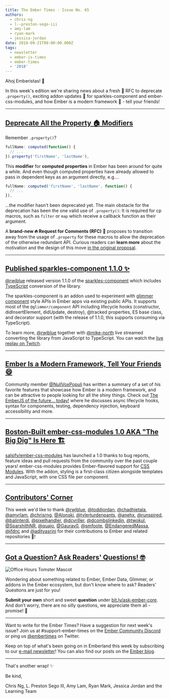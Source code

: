 ```yaml
---
title: The Ember Times - Issue No. 65
authors:
  - chris-ng
  - l--preston-sego-iii
  - amy-lam
  - ryan-mark
  - jessica-jordan
date: 2018-09-21T00:00:00.000Z
tags:
  - newsletter
  - ember-js-times
  - ember-times
  - '2018'
---
```



Ahoj Emberistas! 🐹

In this week's edition we're sharing news about a fresh 🥒  RFC to deprecate `.property()`, exciting addon updates 🚀 for sparkles-component and ember-css-modules, and how Ember is a modern framework 🎉 - tell your friends!

<!-- READMORE -->

---

## [Deprecate All the Property 🏠 Modifiers ](https://github.com/emberjs/rfcs/pull/375)

Remember `.property()`?

```js
fullName: computed(function() {
  // ...
}).property('firstName', 'lastName'),
```

This **modifier** for **computed properties** in Ember has been around for quite a while.
And even though computed properties have already allowed to pass in dependent keys as an argument directly, e.g....

```js
fullName: computed('firstName', 'lastName', function() {
  // ...
}),
```

...the modifier hasn't been deprecated yet. The main obstacle for the deprecation has been
the one valid use of `.property()`: It is required for cp macros, such as `filter` or `map` which receive a callback function as their argument.

A **brand-new 🔥 Request for Comments (RFC)** 🚒 proposes to transition away from the usage of `.property` for these macros to allow the deprecation of the otherwise redundant API. Curious readers can **learn more** about the motivation and the design of this move [in the original proposal](https://github.com/pzuraq/emberjs-rfcs/blob/deprecate-computed-property-modifier/text/0000-deprecate-computed-property-modifier.md).

---

## [Published sparkles-component 1.1.0 ✨](https://twitter.com/rwjblue/status/1042162296854925314)

[@rwjblue](https://github.com/rwjblue) released version 1.1.0 of the [sparkles-component](https://github.com/rwjblue/sparkles-component) which includes [TypeScript](https://www.typescriptlang.org/) conversion of the library.

<!--alex ignore hooks destroy-->
The sparkles-component is an addon used to experiment with [glimmer component](https://github.com/glimmerjs/glimmer.js/tree/master/packages/%40glimmer/component) style APIs in Ember apps via existing public APIs. It supports most of the `@glimmer/component` API including lifecycle hooks (constructor, didInsertElement, didUpdate, destroy), @tracked properties, ES base class, and decorator support (with the release of 1.1.0, this supports consuming via TypeScript).

To learn more, [@rwjblue](https://github.com/rwjblue) together with [@mike-north](https://github.com/mike-north) live streamed converting the library from JavaScript to TypeScript. You can watch the [live replay on Twitch](https://www.twitch.tv/videos/311556611).

---

## [Ember Is a Modern Framework, Tell Your Friends 😄](https://dev.to/nullvoxpopuli/the-emberjs-of-the-future-today-12c)

<!--alex ignore hooks destroy-->
Community member [@NullVoxPopuli](https://github.com/NullVoxPopuli) has written a summary of a set of his favorite features that showcase how Ember is a modern framework, and can be attractive to people looking for all the shiny things. Check out [The EmberJS of the future... today!](https://dev.to/nullvoxpopuli/the-emberjs-of-the-future-today-12c) where he discusses async lifecycle hooks, syntax for components, testing, dependency injection, keyboard accessibility and more.

---

## [Boston-Built ember-css-modules 1.0 AKA "The Big Dig" Is Here 🏗](https://twitter.com/__dfreeman/status/1042837440417988610)

[salsify/ember-css-modules](https://github.com/salsify/ember-css-modules) has launched a 1.0 thanks to bug reports, feature ideas and pull requests from the community over the past couple years! ember-css-modules provides Ember-flavored support for [CSS Modules](https://github.com/css-modules/css-modules). With the addon, styling is a first-class citizen alongside templates and JavaScript, with one CSS file per component.

---

## [Contributors' Corner](https://guides.emberjs.com/release/contributing/repositories/)

<p>This week we'd like to thank <a href="https://github.com/rwjblue" target="gh-user">@rwjblue</a>, <a href="https://github.com/toddjordan" target="gh-user">@toddjordan</a>, <a href="https://github.com/chadhietala" target="gh-user">@chadhietala</a>, <a href="https://github.com/amyrlam" target="gh-user">@amyrlam</a>, <a href="https://github.com/chrisrng" target="gh-user">@chrisrng</a>, <a href="https://github.com/Alonski" target="gh-user">@Alonski</a>, <a href="https://github.com/tylerturdenpants" target="gh-user">@tylerturdenpants</a>, <a href="https://github.com/anehx" target="gh-user">@anehx</a>, <a href="https://github.com/runspired" target="gh-user">@runspired</a>, <a href="https://github.com/balinterdi" target="gh-user">@balinterdi</a>, <a href="https://github.com/pixelhandler" target="gh-user">@pixelhandler</a>, <a href="https://github.com/dcyriller" target="gh-user">@dcyriller</a>, <a href="https://github.com/dcombslinkedin" target="gh-user">@dcombslinkedin</a>, <a href="https://github.com/twokul" target="gh-user">@twokul</a>, <a href="https://github.com/SparshithNR" target="gh-user">@SparshithNR</a>, <a href="https://github.com/quajo" target="gh-user">@quajo</a>, <a href="https://github.com/Gaurav0" target="gh-user">@Gaurav0</a>, <a href="https://github.com/smfoote" target="gh-user">@smfoote</a>, <a href="https://github.com/EndangeredMassa" target="gh-user">@EndangeredMassa</a>, <a href="https://github.com/jfdnc" target="gh-user">@jfdnc</a> and <a href="https://github.com/adityasrini" target="gh-user">@adityasrini</a> for their contributions to Ember and related repositories 💖!</p>

---

## [Got a Question? Ask Readers' Questions! 🤓](https://docs.google.com/forms/d/e/1FAIpQLScqu7Lw_9cIkRtAiXKitgkAo4xX_pV1pdCfMJgIr6Py1V-9Og/viewform)

<div class="blog-row">
  <img class="float-right small transparent padded" alt="Office Hours Tomster Mascot" title="Readers' Questions" src="/images/tomsters/officehours.png" />

  <p>Wondering about something related to Ember, Ember Data, Glimmer, or addons in the Ember ecosystem, but don't know where to ask? Readers’ Questions are just for you!</p>

<p><strong>Submit your own</strong> short and sweet <strong>question</strong> under <a href="https://bit.ly/ask-ember-core" target="rq">bit.ly/ask-ember-core</a>. And don’t worry, there are no silly questions, we appreciate them all - promise! 🤞</p>

</div>

---

Want to write for the Ember Times? Have a suggestion for next week's issue? Join us at #support-ember-times on the [Ember Community Discord](https://discordapp.com/invite/zT3asNS) or ping us [@embertimes](https://twitter.com/embertimes) on Twitter.

Keep on top of what's been going on in Emberland this week by subscribing to our [e-mail newsletter](https://the-emberjs-times.ongoodbits.com/)! You can also find our posts on the [Ember blog](https://emberjs.com/blog/tags/newsletter.html).

---


That's another wrap! ✨

Be kind,

Chris Ng, L. Preston Sego III, Amy Lam, Ryan Mark, Jessica Jordan and the Learning Team
